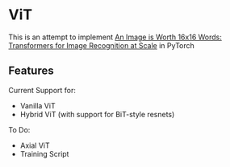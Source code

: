 # ViT

This is an attempt to implement [An Image is Worth 16x16 Words: Transformers for Image Recognition at Scale](https://openreview.net/forum?id=YicbFdNTTy) in PyTorch

## Features

Current Support for:

- Vanilla ViT
- Hybrid ViT (with support for BiT-style resnets)

To Do:

- Axial ViT
- Training Script
